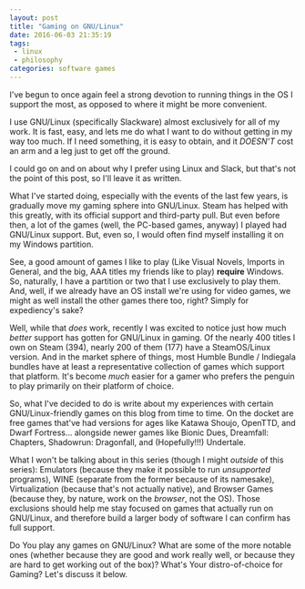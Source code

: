 ```yaml
---
layout: post
title: "Gaming on GNU/Linux"
date: 2016-06-03 21:35:19
tags:
 - linux
 - philosophy
categories: software games
---
```



I've begun to once again feel a strong devotion to running things in
the OS I support the most, as opposed to where it might be more
convenient.

I use GNU/Linux (specifically Slackware) almost exclusively for all of
my work. It is fast, easy, and lets me do what I want to do without
getting in my way too much. If I need something, it is easy to obtain,
and it *DOESN'T* cost an arm and a leg just to get off the ground. 

I could go on and on about why I prefer using Linux and Slack, but
that's not the point of this post, so I'll leave it as written.
<!-- more -->
What I've started doing, especially with the events of the last few
years, is gradually move my gaming sphere into GNU/Linux. Steam has
helped with this greatly, with its official support and third-party
pull. But even before then, a lot of the games (well, the PC-based
games, anyway) I played had GNU/Linux support. But, even so, I would
often find myself installing it on my Windows partition.

See, a good amount of games I like to play (Like Visual Novels,
Imports in General, and the big, AAA titles my friends like to play)
**require** Windows. So, naturally, I have a partition or two that I
use exclusively to play them. And, well, if we already have an OS
install we're using for video games, we might as well install the
other games there too, right? Simply for expediency's sake?

Well, while that *does* work, recently I was excited to notice just
how much *better* support has gotten for GNU/Linux in gaming. Of the
nearly 400 titles I own on Steam (394), nearly 200 of them (177) have
a SteamOS/Linux version. And in the market sphere of things, most
Humble Bundle / Indiegala bundles have at least a representative
collection of games which support that platform. It's become *much*
easier for a gamer who prefers the penguin to play primarily on their
platform of choice.

So, what I've decided to do is write about my experiences with certain
GNU/Linux-friendly games on this blog from time to time. On the docket
are free games that've had versions for ages like Katawa Shoujo,
OpenTTD, and Dwarf Fortress... alongside newer games like Bionic Dues,
Dreamfall: Chapters, Shadowrun: Dragonfall, and (Hopefully!!!)
Undertale.

What I won't be talking about in this series (though I might *outside*
of this series): Emulators (because they make it possible to run
*unsupported* programs), WINE (separate from the former because of its
namesake), Virtualization (because that's not actually native), and
Browser Games (because they, by nature, work on the *browser*, not the
OS). Those exclusions should help me stay focused on games that
actually run on GNU/Linux, and therefore build a larger body of
software I can confirm has full support.

Do You play any games on GNU/Linux? What are some of the more notable
ones (whether because they are good and work really well, or because
they are hard to get working out of the box)? What's Your
distro-of-choice for Gaming? Let's discuss it below.

